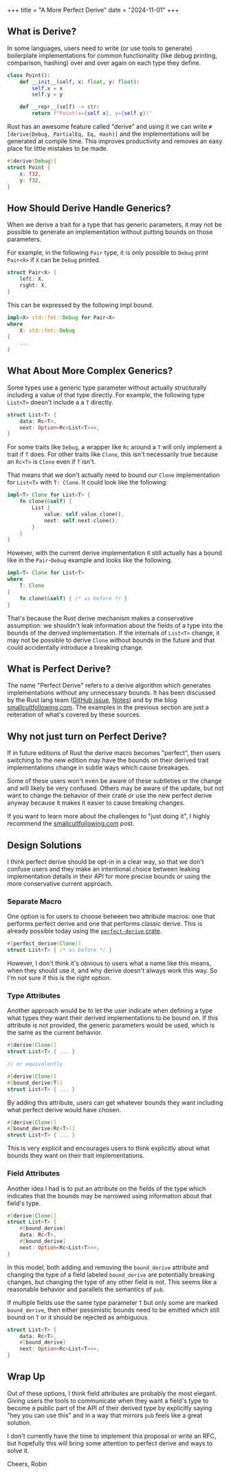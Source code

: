 +++
title = "A More Perfect Derive"
date = "2024-11-01"
+++

## What is Derive?

In some languages, users need to write (or use tools to generate) boilerplate implementations for common functionality (like debug printing, comparison, hashing) over and over again  on each type they define.

```py
class Point():
    def __init__(self, x: float, y: float):
        self.x = x
        self.y = y

    def __repr__(self) -> str:
        return f"Point(x={self.x}, y={self.y})"
```

Rust has an awesome feature called "derive" and using it we can write `#[derive(Debug, PartialEq, Eq, Hash)]` and the implementations will be generated at compile time. This improves productivity and removes an easy place for little mistakes to be made.

```rust
#[derive(Debug)]
struct Point {
    x: f32,
    y: f32,
}
```

## How Should Derive Handle Generics?

When we derive a trait for a type that has generic parameters, it may not be possible to generate an implementation without putting bounds on those parameters.

For example, in the following `Pair` type, it is only possible to `Debug` print `Pair<X>` if `X` can be `Debug` printed.

```rust
struct Pair<X> {
    left: X,
    right: X,
}
```

This can be expressed by the following impl bound.

```rust
impl<X> std::fmt::Debug for Pair<X>
where
    X: std::fmt::Debug
{
    ...
}
```

## What About More Complex Generics?

Some types use a generic type parameter without actually structurally including a value of that type directly. For example, the following type `List<T>` doesn't include a a `T` directly.

```rust
struct List<T> {
    data: Rc<T>,
    next: Option<Rc<List<T>>>,
}
```

For some traits like `Debug`, a wrapper like `Rc` around a `T` will only implement a trait if `T` does. For other traits like `Clone`, this isn't necessarily true because an `Rc<T>` is `Clone` even if `T` isn't.

That means that we don't actually need to bound our `Clone` implementation for `List<T>` with `T: Clone`. It could look like the following:

```rust
impl<T> Clone for List<T> {
    fn clone(&self) {
        List {
            value: self.value.clone(),
            next: self.next.clone(),
        }
    }
}
```

However, with the current derive implementation it still actually has a bound like in the `Pair`-`Debug` example and looks like the following.

```rust
impl<T> Clone for List<T>
where
    T: Clone
{
    fn clone(&self) { /* as before */ }
}
```

That's because the Rust derive mechanism makes a conservative assumption: we shouldn't leak information about the fields of a type into the bounds of the derived implementation. If the internals of `List<T>` change, it may not be possible to derive `Clone` without bounds in the future and that could accidentally introduce a breaking change.

## What is Perfect Derive?

The name "Perfect Derive" refers to a derive algorithm which generates implementations without any unnecessary bounds. It has been discussed by the Rust lang team ([GitHub issue](https://github.com/rust-lang/lang-team/issues/152), [Notes](https://hackmd.io/M_Wuev3pSwG_p4RfLGgDYw)) and by the blog [smallcultfollowing.com](https://smallcultfollowing.com/babysteps//blog/2022/04/12/implied-bounds-and-perfect-derive/). The examples in the previous section are just a reiteration of what's covered by these sources.

## Why not just turn on Perfect Derive?

If in future editions of Rust the derive macro becomes "perfect", then users switching to the new edition may have the bounds on their derived trait implementations change in subtle ways which cause breakages.

Some of these users won't even be aware of these subtleties or the change and will likely be very confused. Others may be aware of the update, but not want to change the behavior of their crate or use the new perfect derive anyway because it makes it easier to cause breaking changes.

If you want to learn more about the challenges to "just doing it", I highly recommend the [smallcultfollowing.com](https://smallcultfollowing.com/babysteps//blog/2022/04/12/implied-bounds-and-perfect-derive/) post.

## Design Solutions

I think perfect derive should be opt-in in a clear way, so that we don't confuse users and they make an intentional choice between leaking implementation details in their API for more precise bounds or using the more conservative current approach.

### Separate Macro

One option is for users to choose between two attribute macros: one that performs perfect derive and one that performs classic derive. This is already possible today using the [`perfect-derive` crate](https://crates.io/crates/perfect-derive).

```rust
#[perfect_derive(Clone)]
struct List<T> { /* as before */ }
```

However, I don't think it's obvious to users what a name like this means, when they should use it, and why derive doesn't always work this way. So I'm not sure if this is the right option.

### Type Attributes

Another approach would be to let the user indicate when defining a type what types they want their derived implementations to be bound on. If this attribute is not provided, the generic parameters would be used, which is the same as the current behavior.

```rust
#[derive(Clone)]
struct List<T> { ... }

// or equivalently

#[derive(Clone)]
#[bound_derive(T)]
struct List<T> { ... }
```

By adding this attribute, users can get whatever bounds they want including what perfect derive would have chosen.

```rust
#[derive(Clone)]
#[bound_derive(Rc<T>)]
struct List<T> { ... }
```

This is very explicit and encourages users to think explicitly about what bounds they want on their trait implementations.

### Field Attributes

Another idea I had is to put an attribute on the fields of the type which indicates that the bounds may be narrowed using information about that field's type. 

```rust
#[derive(Clone)]
struct List<T> {
    #[bound_derive]
    data: Rc<T>,
    #[bound_derive]
    next: Option<Rc<List<T>>>,
}
```

In this model, both adding and removing the `bound_derive` attribute and changing the type of a field labeled `bound_derive` are potentially breaking changes, but changing the type of any other field is not. This seems like a reasonable behavior and parallels the semantics of `pub`.

If multiple fields use the same type parameter `T` but only some are marked `bound_derive`, then either pessimistic bounds need to be emitted which still bound on `T` or it should be rejected as ambiguous.

```rust
struct List<T> {
    data: Rc<T>,
    #[bound_derive]
    next: Option<Rc<List<T>>>,
}
```

## Wrap Up

Out of these options, I think field attributes are probably the most elegant. Giving users the tools to communicate when they want a field's type to become a public part of the API of their derived type by explicitly saying "hey you can use this" and in a way that mirrors `pub` feels like a great solution.

I don't currently have the time to implement this proposal or write an RFC, but hopefully this will bring some attention to perfect derive and ways to solve it.

Cheers,
Robin